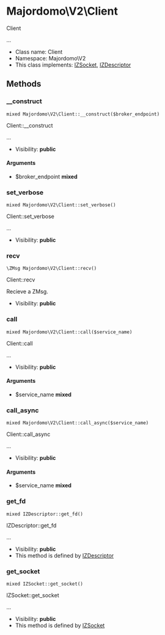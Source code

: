 Majordomo\V2\Client
===============

Client

...


* Class name: Client
* Namespace: Majordomo\V2
* This class implements: [IZSocket](IZSocket.md), [IZDescriptor](IZDescriptor.md)






Methods
-------


### __construct

    mixed Majordomo\V2\Client::__construct($broker_endpoint)

Client::__construct

...

* Visibility: **public**


#### Arguments
* $broker_endpoint **mixed**



### set_verbose

    mixed Majordomo\V2\Client::set_verbose()

Client::set_verbose

...

* Visibility: **public**




### recv

    \ZMsg Majordomo\V2\Client::recv()

Client::recv

Recieve a ZMsg.

* Visibility: **public**




### call

    mixed Majordomo\V2\Client::call($service_name)

Client::call

...

* Visibility: **public**


#### Arguments
* $service_name **mixed**



### call_async

    mixed Majordomo\V2\Client::call_async($service_name)

Client::call_async

...

* Visibility: **public**


#### Arguments
* $service_name **mixed**



### get_fd

    mixed IZDescriptor::get_fd()

IZDescriptor::get_fd

...

* Visibility: **public**
* This method is defined by [IZDescriptor](IZDescriptor.md)




### get_socket

    mixed IZSocket::get_socket()

IZSocket::get_socket

...

* Visibility: **public**
* This method is defined by [IZSocket](IZSocket.md)



